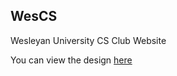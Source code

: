 ## WesCS

Wesleyan University CS Club Website

You can view the design [here](https://xd.adobe.com/view/f27e317d-14be-4fdb-5370-332536e7583c-844f/)